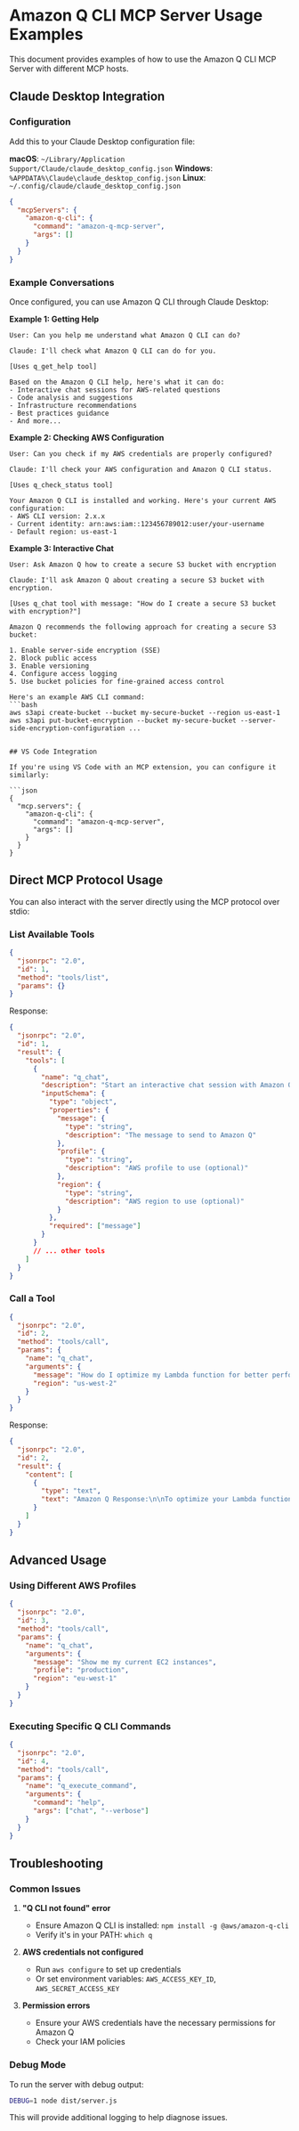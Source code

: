 # Amazon Q CLI MCP Server Usage Examples

This document provides examples of how to use the Amazon Q CLI MCP Server with different MCP hosts.

## Claude Desktop Integration

### Configuration

Add this to your Claude Desktop configuration file:

**macOS**: `~/Library/Application Support/Claude/claude_desktop_config.json`
**Windows**: `%APPDATA%\Claude\claude_desktop_config.json`
**Linux**: `~/.config/claude/claude_desktop_config.json`

```json
{
  "mcpServers": {
    "amazon-q-cli": {
      "command": "amazon-q-mcp-server",
      "args": []
    }
  }
}
```

### Example Conversations

Once configured, you can use Amazon Q CLI through Claude Desktop:

**Example 1: Getting Help**
```
User: Can you help me understand what Amazon Q CLI can do?

Claude: I'll check what Amazon Q CLI can do for you.

[Uses q_get_help tool]

Based on the Amazon Q CLI help, here's what it can do:
- Interactive chat sessions for AWS-related questions
- Code analysis and suggestions
- Infrastructure recommendations
- Best practices guidance
- And more...
```

**Example 2: Checking AWS Configuration**
```
User: Can you check if my AWS credentials are properly configured?

Claude: I'll check your AWS configuration and Amazon Q CLI status.

[Uses q_check_status tool]

Your Amazon Q CLI is installed and working. Here's your current AWS configuration:
- AWS CLI version: 2.x.x
- Current identity: arn:aws:iam::123456789012:user/your-username
- Default region: us-east-1
```

**Example 3: Interactive Chat**
```
User: Ask Amazon Q how to create a secure S3 bucket with encryption

Claude: I'll ask Amazon Q about creating a secure S3 bucket with encryption.

[Uses q_chat tool with message: "How do I create a secure S3 bucket with encryption?"]

Amazon Q recommends the following approach for creating a secure S3 bucket:

1. Enable server-side encryption (SSE)
2. Block public access
3. Enable versioning
4. Configure access logging
5. Use bucket policies for fine-grained access control

Here's an example AWS CLI command:
```bash
aws s3api create-bucket --bucket my-secure-bucket --region us-east-1
aws s3api put-bucket-encryption --bucket my-secure-bucket --server-side-encryption-configuration ...
```
```

## VS Code Integration

If you're using VS Code with an MCP extension, you can configure it similarly:

```json
{
  "mcp.servers": {
    "amazon-q-cli": {
      "command": "amazon-q-mcp-server",
      "args": []
    }
  }
}
```

## Direct MCP Protocol Usage

You can also interact with the server directly using the MCP protocol over stdio:

### List Available Tools

```json
{
  "jsonrpc": "2.0",
  "id": 1,
  "method": "tools/list",
  "params": {}
}
```

Response:
```json
{
  "jsonrpc": "2.0",
  "id": 1,
  "result": {
    "tools": [
      {
        "name": "q_chat",
        "description": "Start an interactive chat session with Amazon Q CLI",
        "inputSchema": {
          "type": "object",
          "properties": {
            "message": {
              "type": "string",
              "description": "The message to send to Amazon Q"
            },
            "profile": {
              "type": "string",
              "description": "AWS profile to use (optional)"
            },
            "region": {
              "type": "string",
              "description": "AWS region to use (optional)"
            }
          },
          "required": ["message"]
        }
      }
      // ... other tools
    ]
  }
}
```

### Call a Tool

```json
{
  "jsonrpc": "2.0",
  "id": 2,
  "method": "tools/call",
  "params": {
    "name": "q_chat",
    "arguments": {
      "message": "How do I optimize my Lambda function for better performance?",
      "region": "us-west-2"
    }
  }
}
```

Response:
```json
{
  "jsonrpc": "2.0",
  "id": 2,
  "result": {
    "content": [
      {
        "type": "text",
        "text": "Amazon Q Response:\n\nTo optimize your Lambda function for better performance:\n\n1. Right-size your memory allocation\n2. Minimize cold starts\n3. Use provisioned concurrency for consistent performance\n4. Optimize your code and dependencies\n5. Consider using Lambda layers for shared libraries\n..."
      }
    ]
  }
}
```

## Advanced Usage

### Using Different AWS Profiles

```json
{
  "jsonrpc": "2.0",
  "id": 3,
  "method": "tools/call",
  "params": {
    "name": "q_chat",
    "arguments": {
      "message": "Show me my current EC2 instances",
      "profile": "production",
      "region": "eu-west-1"
    }
  }
}
```

### Executing Specific Q CLI Commands

```json
{
  "jsonrpc": "2.0",
  "id": 4,
  "method": "tools/call",
  "params": {
    "name": "q_execute_command",
    "arguments": {
      "command": "help",
      "args": ["chat", "--verbose"]
    }
  }
}
```

## Troubleshooting

### Common Issues

1. **"Q CLI not found" error**
   - Ensure Amazon Q CLI is installed: `npm install -g @aws/amazon-q-cli`
   - Verify it's in your PATH: `which q`

2. **AWS credentials not configured**
   - Run `aws configure` to set up credentials
   - Or set environment variables: `AWS_ACCESS_KEY_ID`, `AWS_SECRET_ACCESS_KEY`

3. **Permission errors**
   - Ensure your AWS credentials have the necessary permissions for Amazon Q
   - Check your IAM policies

### Debug Mode

To run the server with debug output:

```bash
DEBUG=1 node dist/server.js
```

This will provide additional logging to help diagnose issues.
